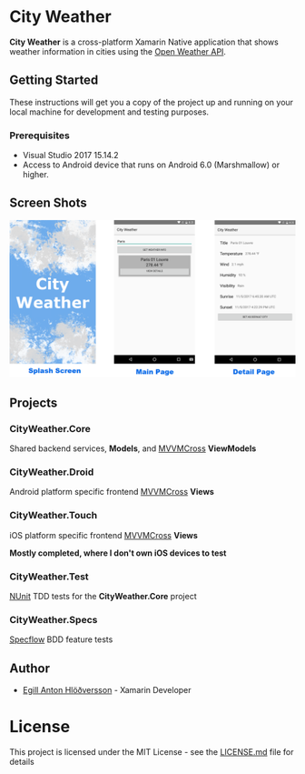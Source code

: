 # City Weather
__City Weather__ is a cross-platform Xamarin Native application that shows weather
information in cities using the [Open Weather API](http://openweathermap.org/current).

## Getting Started
These instructions will get you a copy of the project up and running on your local machine for development and testing purposes.

### Prerequisites
* Visual Studio 2017 15.14.2
* Access to Android device that runs on Android 6.0 (Marshmallow) or higher.

## Screen Shots
![Screen Shots](./doc/img/screen_shots.png)


## Projects
### CityWeather.Core
  Shared backend services, __Models__, and [MVVMCross](https://www.mvvmcross.com/documentation/) __ViewModels__
### CityWeather.Droid
  Android platform specific frontend [MVVMCross](https://www.mvvmcross.com/documentation/) __Views__
### CityWeather.Touch
  iOS platform specific frontend [MVVMCross](https://www.mvvmcross.com/documentation/) __Views__

  __Mostly completed, where I don't own iOS devices to test__
### CityWeather.Test
  [NUnit](http://nunit.org/documentation/) TDD tests for the __CityWeather.Core__ project
### CityWeather.Specs
  [Specflow](http://specflow.org/docs/) BDD feature tests

## Author
  * [Egill Anton Hlöðversson](https://github.com/egillanton) - Xamarin Developer

# License
This project is licensed under the MIT License - see the [LICENSE.md](./doc/LICENSE.md) file for details
